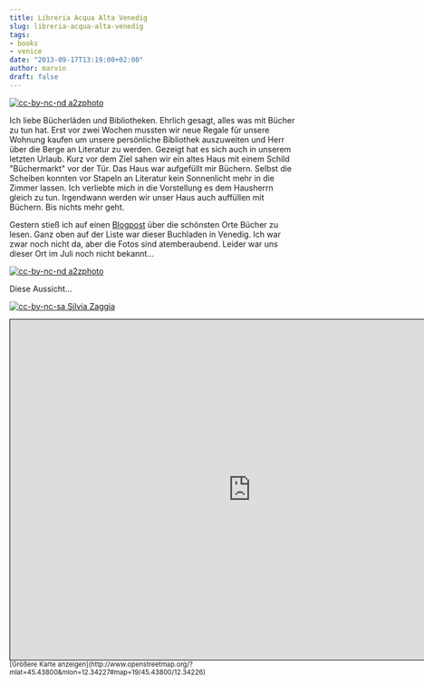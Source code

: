```yaml
---
title: Libreria Acqua Alta Venedig
slug: libreria-acqua-alta-venedig
tags:
- books
- venice
date: "2013-09-17T13:19:00+02:00"
author: marvin
draft: false
---
```

[![cc-by-nc-nd a2zphoto](/images/5710128111_9d67e84688_b.jpg)](https://secure.flickr.com/photos/ringk/5710128111/in/photostream/)

Ich liebe Bücherläden und Bibliotheken. Ehrlich gesagt, alles was mit
Bücher zu tun hat. Erst vor zwei Wochen mussten wir neue Regale für
unsere Wohnung kaufen um unsere persönliche Bibliothek auszuweiten und
Herr über die Berge an Literatur zu werden. Gezeigt hat es sich auch in
unserem letzten Urlaub. Kurz vor dem Ziel sahen wir ein altes Haus mit
einem Schild "Büchermarkt" vor der Tür. Das Haus war aufgefüllt mir
Büchern. Selbst die Scheiben konnten vor Stapeln an Literatur kein
Sonnenlicht mehr in die Zimmer lassen. Ich verliebte mich in die
Vorstellung es dem Hausherrn gleich zu tun. Irgendwann werden wir unser
Haus auch auffüllen mit Büchern. Bis nichts mehr geht.

Gestern stieß ich auf einen
[Blogpost](http://www.educationbash.com/top-10-most-beautiful-places-to-read-books/)
über die schönsten Orte Bücher zu lesen. Ganz oben auf der Liste war
dieser Buchladen in Venedig. Ich war zwar noch nicht da, aber die Fotos
sind atemberaubend. Leider war uns dieser Ort im Juli noch nicht
bekannt...

[![cc-by-nc-nd a2zphoto](/images/5710691826_093b615e93_b.jpg)](https://secure.flickr.com/photos/ringk/5710691826/)

Diese Aussicht...

[![cc-by-nc-sa Silvia Zaggia](/images/4748122581_c612a20094_b.jpg)](https://secure.flickr.com/photos/31349327@N05/4748122581/)

<iframe width="850" height="600" frameborder="0" scrolling="no" marginheight="0" marginwidth="0" src="https://www.openstreetmap.org/export/embed.html?bbox=12.34027773141861%2C45.437123095881354%2C12.344250082969666%2C45.438877170396395&amp;layer=mapnik&amp;marker=45.43800013995479%2C12.342265248298645" style="border: 1px solid black"></iframe>  
<small>[Größere Karte
anzeigen](http://www.openstreetmap.org/?mlat=45.43800&mlon=12.34227#map=19/45.43800/12.34226)</small>
